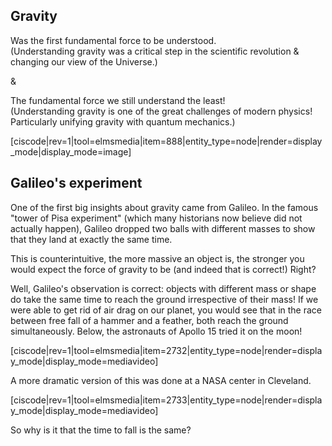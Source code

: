 ## Gravity

Was the first fundamental force to be understood.  
(Understanding gravity was a critical step in the scientific revolution & changing our view of the Universe.)  
  
&  
  
The fundamental force we still understand the least!  
(Understanding gravity is one of the great challenges of modern physics! Particularly unifying gravity with quantum mechanics.)

[ciscode|rev=1|tool=elmsmedia|item=888|entity_type=node|render=display_mode|display_mode=image]

## Galileo's experiment

One of the first big insights about gravity came from Galileo. In the famous "tower of Pisa experiment" (which many historians now believe did not actually happen), Galileo dropped two balls with different masses to show that they land at exactly the same time.

This is counterintuitive, the more massive an object is, the stronger you would expect the force of gravity to be (and indeed that is correct!) Right? 

Well, Galileo's observation is correct: objects with different mass or shape do take the same time to reach the ground irrespective of their mass! If we were able to get rid of air drag on our planet, you would see that in the race between free fall of a hammer and a feather, both reach the ground simultaneously. Below, the astronauts of Apollo 15 tried it on the moon!

[ciscode|rev=1|tool=elmsmedia|item=2732|entity_type=node|render=display_mode|display_mode=mediavideo]

A more dramatic version of this was done at a NASA center in Cleveland. 

[ciscode|rev=1|tool=elmsmedia|item=2733|entity_type=node|render=display_mode|display_mode=mediavideo]

So why is it that the time to fall is the same?
